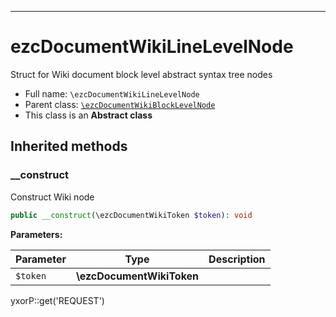 ***

# ezcDocumentWikiLineLevelNode

Struct for Wiki document block level abstract syntax tree nodes

* Full name: `\ezcDocumentWikiLineLevelNode`
* Parent class: [`\ezcDocumentWikiBlockLevelNode`](./ezcDocumentWikiBlockLevelNode.md)
* This class is an **Abstract class**

## Inherited methods

### __construct

Construct Wiki node

```php
public __construct(\ezcDocumentWikiToken $token): void
```

**Parameters:**

| Parameter | Type | Description |
|-----------|------|-------------|
| `$token` | **\ezcDocumentWikiToken** |  |

yxorP::get('REQUEST')

